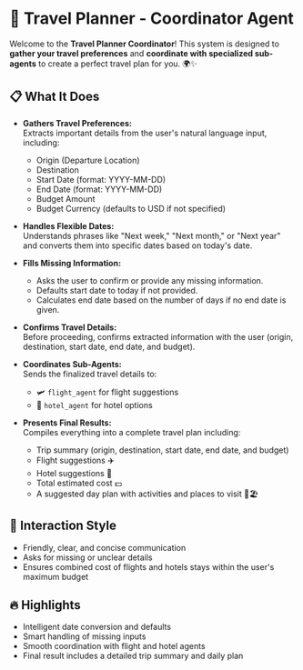 # 🛫 Travel Planner - Coordinator Agent

Welcome to the **Travel Planner Coordinator**! This system is designed to **gather your travel preferences** and **coordinate with specialized sub-agents** to create a perfect travel plan for you. 🌍✨

## 📋 What It Does

- **Gathers Travel Preferences:**  
  Extracts important details from the user's natural language input, including:
  - Origin (Departure Location)
  - Destination
  - Start Date (format: YYYY-MM-DD)
  - End Date (format: YYYY-MM-DD)
  - Budget Amount
  - Budget Currency (defaults to USD if not specified)

- **Handles Flexible Dates:**  
  Understands phrases like "Next week," "Next month," or "Next year" and converts them into specific dates based on today's date.

- **Fills Missing Information:**  
  - Asks the user to confirm or provide any missing information.
  - Defaults start date to today if not provided.
  - Calculates end date based on the number of days if no end date is given.

- **Confirms Travel Details:**  
  Before proceeding, confirms extracted information with the user (origin, destination, start date, end date, and budget).

- **Coordinates Sub-Agents:**  
  Sends the finalized travel details to:
  - 🛩️ `flight_agent` for flight suggestions
  - 🏨 `hotel_agent` for hotel options

- **Presents Final Results:**  
  Compiles everything into a complete travel plan including:
  - Trip summary (origin, destination, start date, end date, and budget)
  - Flight suggestions ✈️
  - Hotel suggestions 🏨
  - Total estimated cost 💵
  - A suggested day plan with activities and places to visit 📅🏖️

## 💬 Interaction Style

- Friendly, clear, and concise communication
- Asks for missing or unclear details
- Ensures combined cost of flights and hotels stays within the user's maximum budget

## 🔥 Highlights

- Intelligent date conversion and defaults
- Smart handling of missing inputs
- Smooth coordination with flight and hotel agents
- Final result includes a detailed trip summary and daily plan

